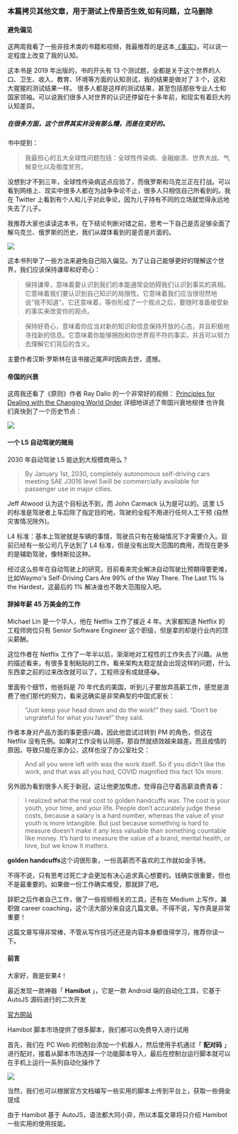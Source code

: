 ### 本篇拷贝其他文章，用于测试上传是否生效,如有问题，立马删除
#### **避免偏见**

这两周我看了一些非技术类的书籍和视频，我最推荐的是这本[《事实》](https://book.douban.com/subject/33385402/)，可以说一定程度上改变了我的认知。

这本书是 2019 年出版的，书的开头有 13 个测试题，全都是关于这个世界的人口、卫生、收入、教育、环境等方面的认知测试，我的结果是做对了 3 个，这和大猩猩的测试结果一样。
很多人都是这样的测试结果，甚至包括那些专业人士和国家领袖。可以说我们很多人对世界的认识还停留在十多年前，和现实有着巨大的认知差异。

##### 在很多方面，这个世界其实并没有那么糟，而是在变好的。

书中提到：

> 我最担心的五大全球性问题包括：全球性传染病、金融崩溃、世界大战、气候变化以及极度贫穷。

没想到才不到三年，全球性传染病这点应验了，而俄罗斯和乌克兰正在打战。可以看到网络上、现实中很多人都在为战争争论不止，很多人只相信自己所看到的。我在 Twitter 上看到有个人和儿子对此争论，因为儿子持有不同的立场就觉得永远地失去了儿子。

我推荐大家也读读这本书，在下结论判断对错之前，思考一下自己是否足够全面了解乌克兰、俄罗斯的历史，我们从媒体看到的是否是片面的。 

![](https://gitee.com/cjyzwg/img/raw/master/202203121319207.png)


这本书列举了一些方法来避免自己陷入偏见。为了让自己能够更好的理解这个世界，我们应该保持谦卑和好奇心：

> 保持谦卑，意味着要认识到我们的本能通常会妨碍我们认识到事实的真相。它意味着我们要认识到自己知识的局限性。它意味着我们应当很坦然地说“我不知道”。它还意味着，等你形成了一个观点之后，要随时准备接受新的事实来改变你的观点。

> 保持好奇心，意味着你应当对新的知识和信息保持开放的心态，并且积极地寻找新的信息。它意味着你能够拥抱和你世界观不符的事实，并且可以努力去理解它们背后的含义。

主要作者汉斯·罗斯林在该书接近尾声时因病去世，遗憾。

#### **帝国的兴衰**


这周我还看了《原则》作者 Ray Dalio 的一个非常好的视频：
[Principles for Dealing with the Changing World Order](https://www.youtube.com/watch?v=xguam0TKMw8)
详细地讲述了帝国兴衰地规律
也许我们真快到了一个历史节点：

![](https://gitee.com/cjyzwg/img/raw/master/202203121319383.png)

#### **一个 L5 自动驾驶的赌局**

2030 年自动驾驶 L5 能达到大规模商用么？

> By January 1st, 2030, completely autonomous self-driving cars meeting SAE J3016 level 5will be commercially available for passenger use in major cities.

Jeff Atwood 认为这个目标达不到，而 John Carmack 认为是可以的。这里 L5 的标准是驾驶者上车后除了指定目的地，驾驶的全程不用进行任何人工干预 (自然灾害情况除外)。

L4 标准：基本上驾驶就是车辆的事情，驾驶员只有在极端情况下才需要介入。目前已经有一些公司几乎达到了 L4 标准，但是没有出现大范围的商用，而现在更多的是辅助驾驶，像特斯拉这种。

经过这么些年在自动驾驶上的研究，目前看来完全解决自动驾驶比预期得要更难，比如Waymo's Self-Driving Cars Are 99% of the Way There. The Last 1% Is the Hardest，这最后的 1% 解决谁也不敢大范围投入吧。

#### **辞掉年薪 45 万美金的工作**

Michael Lin 是一个华人，他在 Netflix 工作了接近 4 年。大家都知道 Netflix 的工程师岗位只有 Senior Software Engineer 这个职级，但是拿的却是行业内的顶尖薪酬。

这位作者在 Netflix 工作了一年半以后，渐渐地对工程性的工作失去了兴趣。从他的描述看来，有很多复制粘贴的工作。看来架构太稳定就会出现这样的问题，什么东西拿之前的过来改改就可以了，工程师没有成就感😂。

里面有个细节，他爸妈是 70 年代去的美国，听到儿子要放弃高薪工作，感觉是浪费了他们那代的努力，看来这确实是非常典型的中国式家长：

> “Just keep your head down and do the work!” they said. “Don’t be ungrateful for what you have!” they said.

作者本身对产品方面的事更感兴趣，因此他尝试过转到 PM 的角色，但这在 Netflix 没有先例。如果对工作没有认同感，那自然就绩效越来越差。而且疫情的原因，导致只能在家办公，这样也没了办公室社交：

> And all you were left with was the work itself. So if you didn’t like the work, and that was all you had, COVID magnified this fact 10x more.

另外因为看到很多人死于新冠，这让他更加焦虑，觉得自己守着高薪浪费青春：

>I realized what the real cost to golden handcuffs was. The cost is your youth, your time, and your life. People don’t accurately judge these costs, because a salary is a hard number, whereas the value of your youth is more intangible. But just because something is hard to measure doesn’t make it any less valuable than something countable like money. It’s hard to measure the value of a brand, mental health, or love, but we know it matters.


**golden handcuffs**这个词很形象，一份高薪而不喜欢的工作就如金手铐。

不得不说，只有思考过死亡才会更加有决心追求真心想要的。钱确实很重要，但也不是最重要的。如果做一份工作确实难受，那就辞了吧。

辞职之后作者自己工作，做了一些视频相关的工具，还有在 Medium 上写作，兼职做 career coaching，这个活大部分来自这几篇文章。不得不说，写作真是非常重要！

这篇文章写得非常棒，不管从写作技巧还还是内容本身都值得学习，推荐你读一下。

#### **前言**

大家好，我是安果4！

最近发现一款神器「 **Hamibot** 」，它是一款 Android 端的自动化工具，它基于 AutoJS 源码进行的二次开发

[官方网站](https://docs.hamibot.com/)

Hamibot 脚本市场提供了很多脚本，我们都可以免费导入进行试用

首先，我们在 PC Web 的控制台添加一个机器人，然后使用手机通过「 **配对码** 」进行配对，接着从脚本市场选择一个功能脚本导入，最后在控制台运行脚本就可以在手机上运行一系列自动化操作了

![](https://gitee.com/cjyzwg/img/raw/master/202203121852272.png)

当然，我们也可以根据官方文档编写一些实用的脚本上传到平台上，获取一些佣金提成

由于 Hamibot 基于 AutoJS，语法都大同小异，所以本篇文章将只介绍 Hamibot 一些实用的使用技能。